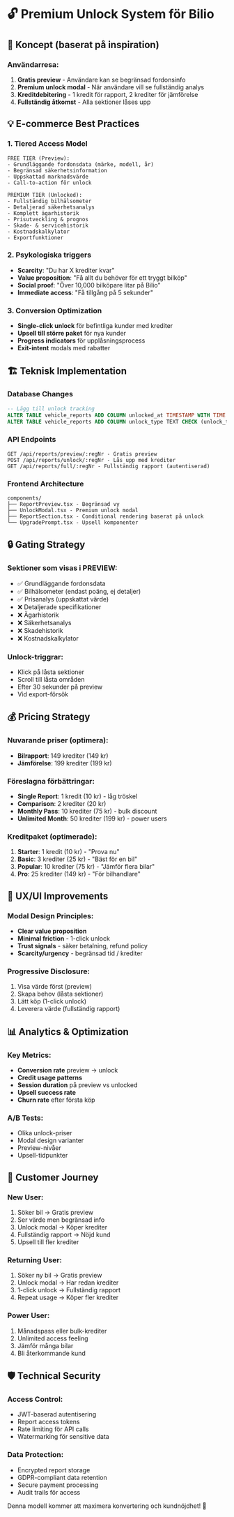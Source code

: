 # 🔓 Premium Unlock System för Bilio

## 🎯 Koncept (baserat på inspiration)

### Användarresa:
1. **Gratis preview** - Användare kan se begränsad fordonsinfo
2. **Premium unlock modal** - När användare vill se fullständig analys
3. **Kreditdebitering** - 1 kredit för rapport, 2 krediter för jämförelse
4. **Fullständig åtkomst** - Alla sektioner låses upp

## 💡 E-commerce Best Practices

### 1. **Tiered Access Model**
```
FREE TIER (Preview):
- Grundläggande fordonsdata (märke, modell, år)
- Begränsad säkerhetsinformation
- Uppskattad marknadsvärde
- Call-to-action för unlock

PREMIUM TIER (Unlocked):
- Fullständig bilhälsometer
- Detaljerad säkerhetsanalys  
- Komplett ägarhistorik
- Prisutveckling & prognos
- Skade- & servicehistorik
- Kostnadskalkylator
- Exportfunktioner
```

### 2. **Psykologiska triggers**
- **Scarcity**: "Du har X krediter kvar"
- **Value proposition**: "Få allt du behöver för ett tryggt bilköp"
- **Social proof**: "Över 10,000 bilköpare litar på Bilio"
- **Immediate access**: "Få tillgång på 5 sekunder"

### 3. **Conversion Optimization**
- **Single-click unlock** för befintliga kunder med krediter
- **Upsell till större paket** för nya kunder
- **Progress indicators** för upplåsningsprocess
- **Exit-intent** modals med rabatter

## 🏗️ Teknisk Implementation

### Database Changes
```sql
-- Lägg till unlock tracking
ALTER TABLE vehicle_reports ADD COLUMN unlocked_at TIMESTAMP WITH TIME ZONE;
ALTER TABLE vehicle_reports ADD COLUMN unlock_type TEXT CHECK (unlock_type IN ('free_preview', 'single_unlock', 'comparison_unlock'));
```

### API Endpoints
```
GET /api/reports/preview/:regNr - Gratis preview
POST /api/reports/unlock/:regNr - Lås upp med krediter
GET /api/reports/full/:regNr - Fullständig rapport (autentiserad)
```

### Frontend Architecture
```
components/
├── ReportPreview.tsx - Begränsad vy
├── UnlockModal.tsx - Premium unlock modal
├── ReportSection.tsx - Conditional rendering baserat på unlock
└── UpgradePrompt.tsx - Upsell komponenter
```

## 🔒 Gating Strategy

### Sektioner som visas i PREVIEW:
- ✅ Grundläggande fordonsdata
- ✅ Bilhälsometer (endast poäng, ej detaljer)
- ✅ Prisanalys (uppskattat värde)
- ❌ Detaljerade specifikationer
- ❌ Ägarhistorik
- ❌ Säkerhetsanalys
- ❌ Skadehistorik
- ❌ Kostnadskalkylator

### Unlock-triggrar:
- Klick på låsta sektioner
- Scroll till låsta områden
- Efter 30 sekunder på preview
- Vid export-försök

## 💰 Pricing Strategy

### Nuvarande priser (optimera):
- **Bilrapport**: 149 krediter (149 kr)
- **Jämförelse**: 199 krediter (199 kr)

### Föreslagna förbättringar:
- **Single Report**: 1 kredit (10 kr) - låg tröskel
- **Comparison**: 2 krediter (20 kr) 
- **Monthly Pass**: 10 krediter (75 kr) - bulk discount
- **Unlimited Month**: 50 krediter (199 kr) - power users

### Kreditpaket (optimerade):
1. **Starter**: 1 kredit (10 kr) - "Prova nu"
2. **Basic**: 3 krediter (25 kr) - "Bäst för en bil"
3. **Popular**: 10 krediter (75 kr) - "Jämför flera bilar" 
4. **Pro**: 25 krediter (149 kr) - "För bilhandlare"

## 🎨 UX/UI Improvements

### Modal Design Principles:
- **Clear value proposition**
- **Minimal friction** - 1-click unlock
- **Trust signals** - säker betalning, refund policy
- **Scarcity/urgency** - begränsad tid / krediter

### Progressive Disclosure:
1. Visa värde först (preview)
2. Skapa behov (låsta sektioner)
3. Lätt köp (1-click unlock)
4. Leverera värde (fullständig rapport)

## 📊 Analytics & Optimization

### Key Metrics:
- **Conversion rate** preview → unlock
- **Credit usage patterns**
- **Session duration** på preview vs unlocked
- **Upsell success rate**
- **Churn rate** efter första köp

### A/B Tests:
- Olika unlock-priser
- Modal design varianter
- Preview-nivåer
- Upsell-tidpunkter

## 🔄 Customer Journey

### New User:
1. Söker bil → Gratis preview
2. Ser värde men begränsad info
3. Unlock modal → Köper krediter
4. Fullständig rapport → Nöjd kund
5. Upsell till fler krediter

### Returning User:
1. Söker ny bil → Gratis preview  
2. Unlock modal → Har redan krediter
3. 1-click unlock → Fullständig rapport
4. Repeat usage → Köper fler krediter

### Power User:
1. Månadspass eller bulk-krediter
2. Unlimited access feeling
3. Jämför många bilar
4. Bli återkommande kund

## 🛡️ Technical Security

### Access Control:
- JWT-baserad autentisering
- Report access tokens
- Rate limiting för API calls
- Watermarking för sensitive data

### Data Protection:
- Encrypted report storage
- GDPR-compliant data retention
- Secure payment processing
- Audit trails för access

Denna modell kommer att maximera konvertering och kundnöjdhet! 🚀